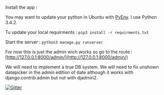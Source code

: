 Install the app :

You may want to update your python in Ubuntu with [PyEnv](https://github.com/yyuu/pyenv). I use Python 3.4.2.

Tu update your local requirments :
```pip3 install -r requirments.txt```

Start the server :
```python3 manage.py runserver```

For now this is just the admin wich works so go to the route :
[http://127.0.0.1:8000/admin/](http://127.0.0.1:8000/admin/)

We will need to implement a true DB system.
We will need to fix unshown datepicker in the admin edition of date although it works with django.contrib.admin but not with djadmin2.

[![Gitter](https://badges.gitter.im/Join%20Chat.svg)](https://gitter.im/julienkosinski/psychomino?utm_source=badge&utm_medium=badge&utm_campaign=pr-badge&utm_content=badge)